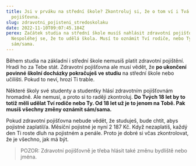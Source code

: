 ```yaml
---
title: Jsi v prváku na střední škole? Zkontroluj si, že o tom ví i Tvá zdravotní
  pojišťovna.
slug: zdravotni_pojisteni_stredoskolaku
date: 2022-11-10T09:07:45.184Z
perex: Začátek studia na střední škole musíš nahlásit zdravotní pojišťovně.
  Nespoléhej se, že to udělá škola. Musí to oznámit Tví rodiče, nebo Ty
  sám/sama.
---
```

Během studia na základní i střední škole nemusíš platit zdravotní pojištění. Hradí ho za Tebe stát. Zdravotní pojišťovna ale musí vědět, že **po ukončení povinné školní docházky pokračuješ ve studiu** na střední škole nebo učilišti. Pokud to neví, hrozí Ti trable.

Některé školy své studenty a studentky hlásí zdravotním pojišťovnám hromadně. Ale nemusí, a proto si to raději zkontroluj. **Do Tvých 18 let by to totiž měli udělat Tví rodiče nebo Ty. Od 18 let už je to jenom na Tobě. Pak musíš všechny změny oznámit sám/sama.** 

Pokud zdravotní pojišťovna nebude vědět, že studuješ, bude chtít, abys pojistné zaplatil/a. Měsíční pojistné je nyní 2 187 Kč. Když nezaplatíš, každý den Ti roste dluh na pojistném a penále. Proto je dobré si včas zkontrolovat, že je všechno, jak má být. 

> POZOR: Zdravotní pojišťovně je třeba hlásit také změnu bydliště nebo jména.